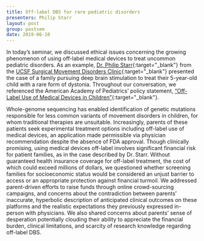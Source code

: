 ```yaml
---
title: Off-label DBS for rare pediatric disorders
presenters: Philip Starr
layout: post
group: pastsem
date: 2019-06-10
---
```


In today’s seminar, we discussed ethical issues concerning the growing phenomenon of using off-label medical devices to 
treat uncommon pediatric disorders. As an example, [Dr. Philip Starr](https://profiles.ucsf.edu/philip.starr){:target="_blank"}
from the [UCSF Surgical Movement Disorders Clinic](https://surgicalmovementdisorders.ucsf.edu/){:target="_blank"} presented 
the case of a family pursuing deep brain stimulation to treat their 5-year-old child with a rare form of dystonia. Throughout 
our conversation, we referenced the American Academy of Pediatrics’ policy statement, [“Off-Label Use of Medical Devices in Children”](https://pediatrics.aappublications.org/content/139/1/e20163439){:target="_blank"}. 

Whole-genome sequencing has enabled identification of genetic mutations responsible for less common variants of movement 
disorders in children, for whom traditional therapies are unsuitable. Increasingly, parents of these patients seek experimental 
treatment options including off-label use of medical devices, an application made permissible via physician recommendation 
despite the absence of FDA approval. Though clinically promising, using medical devices off-label involves significant 
financial risk for patient families, as in the case described by Dr. Starr. Without guaranteed health insurance coverage 
for off-label treatment, the cost of which could exceed millions of dollars, we questioned whether screening families for 
socioeconomic status would be considered an unjust barrier to access or an appropriate protection against financial turmoil. 
We addressed parent-driven efforts to raise funds through online crowd-sourcing campaigns, and concerns about the 
contradiction between parents’ inaccurate, hyperbolic description of anticipated clinical outcomes on these platforms and 
the realistic expectations they previously expressed in-person with physicians. We also shared concerns about parents’ sense 
of desperation potentially clouding their ability to appreciate the financial burden, clinical limitations, and scarcity of 
research knowledge regarding off-label DBS. 
